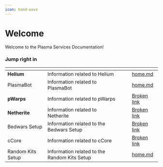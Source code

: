 ```yaml
---
icon: hand-wave
---
```


# Welcome

Welcome to the Plasma Services Documentation!&#x20;

### Jump right in

<table data-view="cards"><thead><tr><th></th><th></th><th data-hidden data-card-cover data-type="files"></th><th data-hidden></th><th data-hidden data-card-target data-type="content-ref"></th></tr></thead><tbody><tr><td><strong>Helium</strong></td><td>Information related to Helium</td><td></td><td></td><td><a href="helium/home.md">home.md</a></td></tr><tr><td>PlasmaBot</td><td>Information related to PlasmaBot</td><td></td><td></td><td><a href="plasmabot/home.md">home.md</a></td></tr><tr><td><strong>pWarps</strong></td><td>Information related to pWarps</td><td></td><td></td><td><a href="broken-reference">Broken link</a></td></tr><tr><td><strong>Netherite</strong></td><td>Information related to Netherite</td><td></td><td></td><td><a href="broken-reference">Broken link</a></td></tr><tr><td>Bedwars Setup</td><td>Information related to the Bedwars Setup</td><td></td><td></td><td><a href="broken-reference">Broken link</a></td></tr><tr><td>cCore</td><td>Information related to cCore</td><td></td><td></td><td><a href="broken-reference">Broken link</a></td></tr><tr><td>Random Kits Setup</td><td>Information related to the Random Kits Setup</td><td></td><td></td><td><a href="randomkits-setup/home.md">home.md</a></td></tr></tbody></table>
